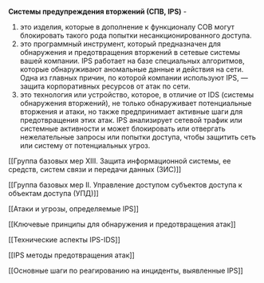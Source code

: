 **Системы предупреждения вторжений (СПВ, IPS)** -
1. это изделия, которые в дополнение к  функционалу СОВ могут блокировать такого рода попытки несанкционированного доступа.
2. это программный инструмент, который предназначен для обнаружения и предотвращения вторжений в сетевые системы вашей компании. IPS работает на базе специальных алгоритмов, которые обнаруживают аномальные данные и действия на сети. Одна из главных причин, по которой компании используют IPS, — защита корпоративных ресурсов от атак по сети.
3. это технология или устройство, которое, в отличие от IDS (системы обнаружения вторжений), не только обнаруживает потенциальные вторжения и атаки, но также предпринимает активные шаги для предотвращения этих атак. IPS анализирует сетевой трафик или системные активности и может блокировать или отвергать нежелательные запросы или попытки доступа, чтобы защитить сеть или систему от потенциальных угроз.


[[Группа базовых мер XIII. Защита информационной системы, ее средств, систем связи и передачи данных (3ИС)]]

[[Группа базовых мер II. Управление доступом субъектов доступа к объектам доступа (УПД)]]

[[Атаки и угрозы, определяемые IPS]]

[[Ключевые принципы для обнаружения и предотвращения атак]]

[[Технические аспекты IPS-IDS]]

[[IPS методы предотвращения атак]]

[[Основные шаги по реагированию на инциденты, выявленные IPS]]

